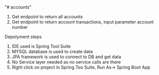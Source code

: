 "# accounts" 
1. Get endpoint to return all accounts
2. Get endpoint to return account transactions, input parameter account number

Depolyment steps
1. IDE used is Spring Tool Suite
2. MYSQL database is used to create data
3. JPA framework is used to connect to DB and get data
4. No Service layer needed as no service calls are there
5. Right click on project in Spring Too Suite, Run As-> Spring Boot App
